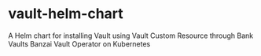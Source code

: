 # vault-helm-chart

A Helm chart for installing Vault using Vault Custom Resource through Bank Vaults Banzai Vault Operator on Kubernetes
